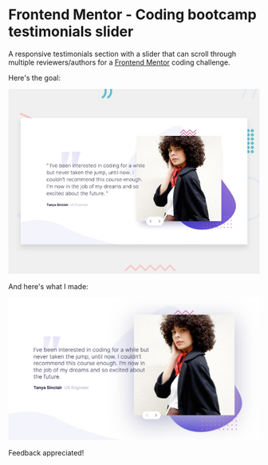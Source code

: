 # Frontend Mentor - Coding bootcamp testimonials slider

A responsive testimonials section with a slider that can scroll through multiple reviewers/authors for a [Frontend Mentor](https://www.frontendmentor.io) coding challenge.

Here's the goal:

![Design preview for the Coding bootcamp testimonials slider coding challenge](./design/desktop-preview.jpg)

And here's what I made:

![Outcome of the Coding bootcamp testimonials slider coding challenge](./images/screenshot.png)

Feedback appreciated!
